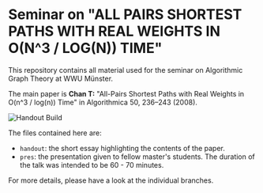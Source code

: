 # Seminar on "ALL PAIRS SHORTEST PATHS WITH REAL WEIGHTS IN O(N^3 / LOG(N)) TIME"

This repository contains all material used for the seminar on Algorithmic Graph Theory at WWU Münster.

The main paper is **Chan T:** "All-Pairs Shortest Paths with Real Weights in O(n^3 / log(n)) Time" in Algorithmica 50, 236–243 (2008).

![Handout Build](https://github.com/peoe/sem-apsp-subcubic/actions/workflows/latex.yaml/badge.svg?branch=handout)

The files contained here are:
* `handout`: the short essay highlighting the contents of the paper.
* `pres`: the presentation given to fellow master's students. The duration of the talk was intended to be 60 - 70 minutes.

For more details, please have a look at the individual branches.
